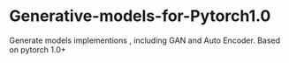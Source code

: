 # Generative-models-for-Pytorch1.0
Generate models implementions , including GAN and Auto Encoder. Based on pytorch 1.0+
